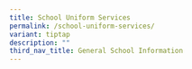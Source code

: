 ```yaml
---
title: School Uniform Services
permalink: /school-uniform-services/
variant: tiptap
description: ""
third_nav_title: General School Information
---
```

